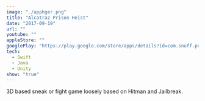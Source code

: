 ```yaml
---
image: "./apphger.png"
title: "Alcatraz Prison Heist"
date: "2017-09-19"
url: ""
youtube: ""
appleStore: ""
googlePlay: "https://play.google.com/store/apps/details?id=com.snuff.prisontps&hl=en_US"
tech:
  - Swift
  - Java
  - Unity
show: "true"
---
```


3D based sneak or fight game loosely based on Hitman and Jailbreak.
